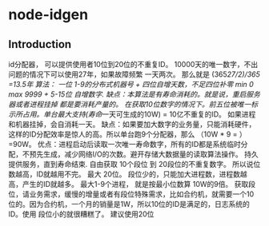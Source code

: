 # node-idgen 
## Introduction
id分配器， 可以提供使用者10位到20位的不重复ID。
10000天的唯一数字，不出问题的情况下可以使用27年，如果故障频繁 一天两次。 那么就是 (365*27/2)/365 =13.5年
算法： 一位 1-9的分布式机器号  + 四位自增天数，不足四位补零 min 0 max 9999 + 5-15位 自增数字.
缺点：本算法是有寿命消耗的。就是说，重启服务器或者进程挂掉 都是要消耗产量的。 
在获取10位数字的情况下。前五位被唯一标示所占用。单台最大支持(寿命*一天可生成的10W) = 10亿不重复的ID。 如果进程和机器挂掉，会自消耗一天。
缺点：如果要加大数字的业务量，只能消耗硬件，这样的ID分配效率是惊人的高。所以单台跑9个分配器，那么 （10W * 9 = ） =90W。
优点：进程启动后读取一次唯一寿命数字，所有的ID都是系统临时分配，不预先生成，减少网络I/O的次数。避开存储大数据量的读取算法操作。
持久提供服务，直到寿命结束.
自由获取 10个段位 到 20段位的不重复数字。
所以说位数越高，ID就越用不完。 最大 20位。 
段位少的，只能加大进程数，进程数越高，产生的ID就越多。
最大1-9个进程， 就是按最小位数算 10W的9倍。
获取段位，请业务需求，缓慢的增量或者有段位特殊需求，比如合约机，就需要一个10位的。因为合约机，一个月的销量是1W，所以10位的ID是满足的，日志系统的ID。使用
段位小的就很糟糕了。 建议使用20位
